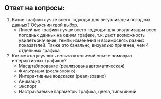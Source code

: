 ## Ответ на вопросы:
1. Какие графики лучше всего подходят для визуализации погодных данных? Объяснии свой выбор.
   - Линейные графики лучше всего подходят для визуализации всех погодных данных на одном графике, т.к. 
 дают возможность увидеть значение, темпы изменения и взаимосвязь 
 разных показателей. Также это банально, визуально приятнее, чем 4 отдельных графика
2. Как можно улучшить пользовательский опыт с помощью интерактивных графиков?
   - Масштабирование (реализована автоматическая)
   - Фильтрация (реализовано)
   - Интерактивные подсказки (реализовано)
   - Анимация
   - Экспорт
   - Настраиваемые параметры графика, цвета, типы линий